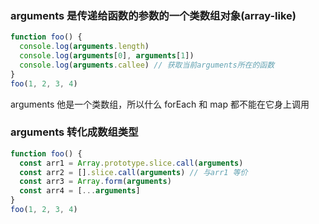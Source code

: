 ### arguments 是传递给函数的参数的一个类数组对象(array-like)

```js
function foo() {
  console.log(arguments.length)
  console.log(arguments[0], arguments[1])
  console.log(arguments.callee) // 获取当前arguments所在的函数
}
foo(1, 2, 3, 4)
```

arguments 他是一个类数组，所以什么 forEach 和 map 都不能在它身上调用

### arguments 转化成数组类型

```js
function foo() {
  const arr1 = Array.prototype.slice.call(arguments)
  const arr2 = [].slice.call(arguments) // 与arr1 等价
  const arr3 = Array.form(arguments)
  const arr4 = [...arguments]
}
foo(1, 2, 3, 4)
```
